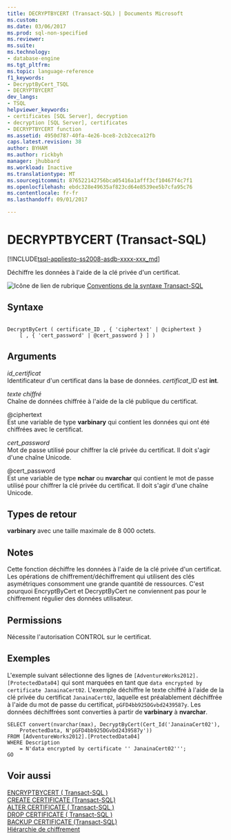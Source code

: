 ```yaml
---
title: DECRYPTBYCERT (Transact-SQL) | Documents Microsoft
ms.custom: 
ms.date: 03/06/2017
ms.prod: sql-non-specified
ms.reviewer: 
ms.suite: 
ms.technology:
- database-engine
ms.tgt_pltfrm: 
ms.topic: language-reference
f1_keywords:
- DecryptByCert_TSQL
- DECRYPTBYCERT
dev_langs:
- TSQL
helpviewer_keywords:
- certificates [SQL Server], decryption
- decryption [SQL Server], certificates
- DECRYPTBYCERT function
ms.assetid: 4950d787-40fa-4e26-bce8-2cb2ceca12fb
caps.latest.revision: 38
author: BYHAM
ms.author: rickbyh
manager: jhubbard
ms.workload: Inactive
ms.translationtype: MT
ms.sourcegitcommit: 876522142756bca05416a1afff3cf10467f4c7f1
ms.openlocfilehash: ebdc328e49635af823cd64e8539ee5b7cfa95c76
ms.contentlocale: fr-fr
ms.lasthandoff: 09/01/2017

---
```

# <a name="decryptbycert-transact-sql"></a>DECRYPTBYCERT (Transact-SQL)
[!INCLUDE[tsql-appliesto-ss2008-asdb-xxxx-xxx_md](../../includes/tsql-appliesto-ss2008-asdb-xxxx-xxx-md.md)]

  Déchiffre les données à l'aide de la clé privée d'un certificat.  
  
 ![Icône de lien de rubrique](../../database-engine/configure-windows/media/topic-link.gif "Icône lien de rubrique") [Conventions de la syntaxe Transact-SQL](../../t-sql/language-elements/transact-sql-syntax-conventions-transact-sql.md)  
  
## <a name="syntax"></a>Syntaxe  
  
```  
  
DecryptByCert ( certificate_ID , { 'ciphertext' | @ciphertext }   
    [ , { 'cert_password' | @cert_password } ] )  
```  
  
## <a name="arguments"></a>Arguments  
 *id_certificat*  
 Identificateur d'un certificat dans la base de données. *certificat*_ID est **int**.  
  
 *texte chiffré*  
 Chaîne de données chiffrée à l'aide de la clé publique du certificat.  
  
 @ciphertext  
 Est une variable de type **varbinary** qui contient les données qui ont été chiffrées avec le certificat.  
  
 *cert_password*  
 Mot de passe utilisé pour chiffrer la clé privée du certificat. Il doit s'agir d'une chaîne Unicode.  
  
 @cert_password  
 Est une variable de type **nchar** ou **nvarchar** qui contient le mot de passe utilisé pour chiffrer la clé privée du certificat. Il doit s'agir d'une chaîne Unicode.  
  
## <a name="return-types"></a>Types de retour  
 **varbinary** avec une taille maximale de 8 000 octets.  
  
## <a name="remarks"></a>Notes  
 Cette fonction déchiffre les données à l'aide de la clé privée d'un certificat. Les opérations de chiffrement/déchiffrement qui utilisent des clés asymétriques consomment une grande quantité de ressources. C'est pourquoi EncryptByCert et DecryptByCert ne conviennent pas pour le chiffrement régulier des données utilisateur.  
  
## <a name="permissions"></a>Permissions  
 Nécessite l'autorisation CONTROL sur le certificat.  
  
## <a name="examples"></a>Exemples  
 L'exemple suivant sélectionne des lignes de `[AdventureWorks2012].[ProtectedData04]` qui sont marquées en tant que `data encrypted by certificate JanainaCert02`. L'exemple déchiffre le texte chiffré à l'aide de la clé privée du certificat `JanainaCert02`, laquelle est préalablement déchiffrée à l'aide du mot de passe du certificat, `pGFD4bb925DGvbd2439587y`. Les données déchiffrées sont converties à partir de **varbinary** à **nvarchar**.  
  
```  
SELECT convert(nvarchar(max), DecryptByCert(Cert_Id('JanainaCert02'),  
    ProtectedData, N'pGFD4bb925DGvbd2439587y'))  
FROM [AdventureWorks2012].[ProtectedData04]   
WHERE Description   
    = N'data encrypted by certificate '' JanainaCert02''';  
GO  
```  
  
## <a name="see-also"></a>Voir aussi  
 [ENCRYPTBYCERT &#40; Transact-SQL &#41;](../../t-sql/functions/encryptbycert-transact-sql.md)   
 [CREATE CERTIFICATE &#40;Transact-SQL&#41;](../../t-sql/statements/create-certificate-transact-sql.md)   
 [ALTER CERTIFICATE &#40; Transact-SQL &#41;](../../t-sql/statements/alter-certificate-transact-sql.md)   
 [DROP CERTIFICATE &#40; Transact-SQL &#41;](../../t-sql/statements/drop-certificate-transact-sql.md)   
 [BACKUP CERTIFICATE &#40;Transact-SQL&#41;](../../t-sql/statements/backup-certificate-transact-sql.md)   
 [Hiérarchie de chiffrement](../../relational-databases/security/encryption/encryption-hierarchy.md)  
  
  

